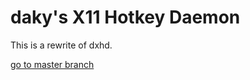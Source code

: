 # daky's X11 Hotkey Daemon

This is a rewrite of dxhd.

[go to master branch](https://github.com/dakyskye/dxhd)
